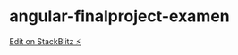 # angular-finalproject-examen

[Edit on StackBlitz ⚡️](https://stackblitz.com/edit/angular-finalproject-examen)